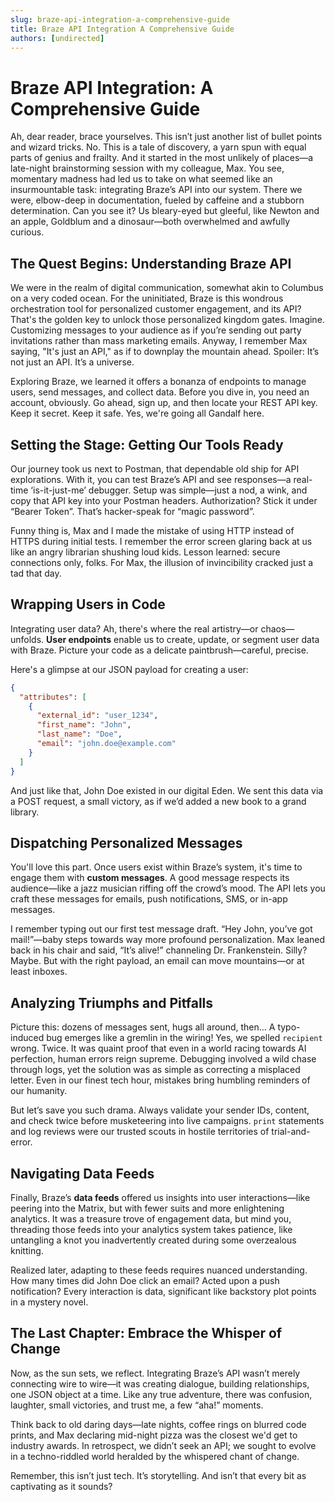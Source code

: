 ```yaml
---
slug: braze-api-integration-a-comprehensive-guide
title: Braze API Integration A Comprehensive Guide
authors: [undirected]
---
```



# Braze API Integration: A Comprehensive Guide

Ah, dear reader, brace yourselves. This isn’t just another list of bullet points and wizard tricks. No. This is a tale of discovery, a yarn spun with equal parts of genius and frailty. And it started in the most unlikely of places—a late-night brainstorming session with my colleague, Max. You see, momentary madness had led us to take on what seemed like an insurmountable task: integrating Braze’s API into our system. There we were, elbow-deep in documentation, fueled by caffeine and a stubborn determination. Can you see it? Us bleary-eyed but gleeful, like Newton and an apple, Goldblum and a dinosaur—both overwhelmed and awfully curious.

## The Quest Begins: Understanding Braze API 

We were in the realm of digital communication, somewhat akin to Columbus on a very coded ocean. For the uninitiated, Braze is this wondrous orchestration tool for personalized customer engagement, and its API? That's the golden key to unlock those personalized kingdom gates. Imagine. Customizing messages to your audience as if you’re sending out party invitations rather than mass marketing emails. Anyway, I remember Max saying, "It's just an API," as if to downplay the mountain ahead. Spoiler: It’s not just an API. It’s a universe. 

Exploring Braze, we learned it offers a bonanza of endpoints to manage users, send messages, and collect data. Before you dive in, you need an account, obviously. Go ahead, sign up, and then locate your REST API key. Keep it secret. Keep it safe. Yes, we're going all Gandalf here.

## Setting the Stage: Getting Our Tools Ready

Our journey took us next to Postman, that dependable old ship for API explorations. With it, you can test Braze’s API and see responses—a real-time ‘is-it-just-me’ debugger. Setup was simple—just a nod, a wink, and copy that API key into your Postman headers. Authorization? Stick it under “Bearer Token”. That’s hacker-speak for “magic password”.

Funny thing is, Max and I made the mistake of using HTTP instead of HTTPS during initial tests. I remember the error screen glaring back at us like an angry librarian shushing loud kids. Lesson learned: secure connections only, folks. For Max, the illusion of invincibility cracked just a tad that day.

## Wrapping Users in Code

Integrating user data? Ah, there's where the real artistry—or chaos—unfolds. **User endpoints** enable us to create, update, or segment user data with Braze. Picture your code as a delicate paintbrush—careful, precise.

Here's a glimpse at our JSON payload for creating a user:

```json
{
  "attributes": [
    {
      "external_id": "user_1234",
      "first_name": "John",
      "last_name": "Doe",
      "email": "john.doe@example.com"
    }
  ]
}
```

And just like that, John Doe existed in our digital Eden. We sent this data via a POST request, a small victory, as if we’d added a new book to a grand library. 

## Dispatching Personalized Messages

You'll love this part. Once users exist within Braze’s system, it's time to engage them with **custom messages**. A good message respects its audience—like a jazz musician riffing off the crowd’s mood. The API lets you craft these messages for emails, push notifications, SMS, or in-app messages.

I remember typing out our first test message draft. “Hey John, you’ve got mail!”—baby steps towards way more profound personalization. Max leaned back in his chair and said, “It’s alive!” channeling Dr. Frankenstein. Silly? Maybe. But with the right payload, an email can move mountains—or at least inboxes.

## Analyzing Triumphs and Pitfalls 

Picture this: dozens of messages sent, hugs all around, then... A typo-induced bug emerges like a gremlin in the wiring! Yes, we spelled `recipient` wrong. Twice. It was quaint proof that even in a world racing towards AI perfection, human errors reign supreme. Debugging involved a wild chase through logs, yet the solution was as simple as correcting a misplaced letter. Even in our finest tech hour, mistakes bring humbling reminders of our humanity.

But let’s save you such drama. Always validate your sender IDs, content, and check twice before musketeering into live campaigns. `print` statements and log reviews were our trusted scouts in hostile territories of trial-and-error. 

## Navigating Data Feeds

Finally, Braze’s **data feeds** offered us insights into user interactions—like peering into the Matrix, but with fewer suits and more enlightening analytics. It was a treasure trove of engagement data, but mind you, threading those feeds into your analytics system takes patience, like untangling a knot you inadvertently created during some overzealous knitting.

Realized later, adapting to these feeds requires nuanced understanding. How many times did John Doe click an email? Acted upon a push notification? Every interaction is data, significant like backstory plot points in a mystery novel.

## The Last Chapter: Embrace the Whisper of Change

Now, as the sun sets, we reflect. Integrating Braze’s API wasn’t merely connecting wire to wire—it was creating dialogue, building relationships, one JSON object at a time. Like any true adventure, there was confusion, laughter, small victories, and trust me, a few “aha!” moments.

Think back to old daring days—late nights, coffee rings on blurred code prints, and Max declaring mid-night pizza was the closest we'd get to industry awards. In retrospect, we didn’t seek an API; we sought to evolve in a techno-riddled world heralded by the whispered chant of change.

Remember, this isn’t just tech. It’s storytelling. And isn’t that every bit as captivating as it sounds?